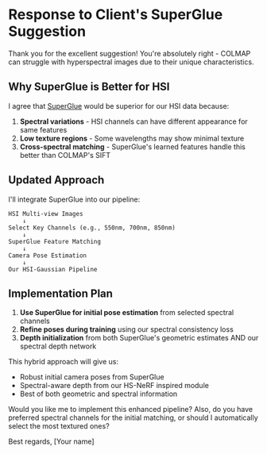 # Response to Client's SuperGlue Suggestion

Thank you for the excellent suggestion! You're absolutely right - COLMAP can struggle with hyperspectral images due to their unique characteristics.

## Why SuperGlue is Better for HSI

I agree that [SuperGlue](https://github.com/cvg/Hierarchical-Localization) would be superior for our HSI data because:

1. **Spectral variations** - HSI channels can have different appearance for same features
2. **Low texture regions** - Some wavelengths may show minimal texture
3. **Cross-spectral matching** - SuperGlue's learned features handle this better than COLMAP's SIFT

## Updated Approach

I'll integrate SuperGlue into our pipeline:

```
HSI Multi-view Images
    ↓
Select Key Channels (e.g., 550nm, 700nm, 850nm)
    ↓
SuperGlue Feature Matching
    ↓
Camera Pose Estimation
    ↓
Our HSI-Gaussian Pipeline
```

## Implementation Plan

1. **Use SuperGlue for initial pose estimation** from selected spectral channels
2. **Refine poses during training** using our spectral consistency loss
3. **Depth initialization** from both SuperGlue's geometric estimates AND our spectral depth network

This hybrid approach will give us:
- Robust initial camera poses from SuperGlue
- Spectral-aware depth from our HS-NeRF inspired module
- Best of both geometric and spectral information

Would you like me to implement this enhanced pipeline? Also, do you have preferred spectral channels for the initial matching, or should I automatically select the most textured ones?

Best regards,
[Your name]